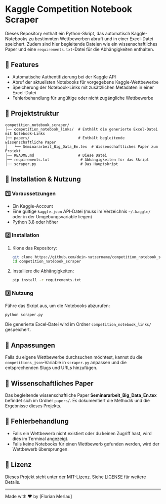 # Kaggle Competition Notebook Scraper

Dieses Repository enthält ein Python-Skript, das automatisch Kaggle-Notebooks zu bestimmten Wettbewerben abruft und in einer Excel-Datei speichert. Zudem sind hier begleitende Dateien wie ein wissenschaftliches Paper und eine `requirements.txt`-Datei für die Abhängigkeiten enthalten.

## 📌 Features
- Automatische Authentifizierung bei der Kaggle API
- Abruf der aktuellsten Notebooks für vorgegebene Kaggle-Wettbewerbe
- Speicherung der Notebook-Links mit zusätzlichen Metadaten in einer Excel-Datei
- Fehlerbehandlung für ungültige oder nicht zugängliche Wettbewerbe

## 📂 Projektstruktur
```
competition_notebook_scraper/
│── competition_notebook_links/  # Enthält die generierte Excel-Datei mit Notebook-Links
│── papers/                      # Enthält begleitende wissenschaftliche Paper
│   └── Seminararbeit_Big_Data_En.tex  # Wissenschaftliches Paper zum Projekt
│── README.md                    # Diese Datei
│── requirements.txt              # Abhängigkeiten für das Skript
│── scraper.py                    # Das Hauptskript
```

## 🚀 Installation & Nutzung
### 1️⃣ Voraussetzungen
- Ein Kaggle-Account
- Eine gültige `kaggle.json` API-Datei (muss im Verzeichnis `~/.kaggle/` oder in der Umgebungsvariable liegen)
- Python 3.8 oder höher

### 2️⃣ Installation
1. Klone das Repository:
   ```bash
   git clone https://github.com/dein-nutzername/competition_notebook_scraper.git
   cd competition_notebook_scraper
   ```
2. Installiere die Abhängigkeiten:
   ```bash
   pip install -r requirements.txt
   ```

### 3️⃣ Nutzung
Führe das Skript aus, um die Notebooks abzurufen:
```bash
python scraper.py
```

Die generierte Excel-Datei wird im Ordner `competition_notebook_links/` gespeichert.

## 📝 Anpassungen
Falls du eigene Wettbewerbe durchsuchen möchtest, kannst du die `competitions_json`-Variable in `scraper.py` anpassen und die entsprechenden Slugs und URLs hinzufügen.

## 📜 Wissenschaftliches Paper
Das begleitende wissenschaftliche Paper **Seminararbeit_Big_Data_En.tex** befindet sich im Ordner `papers/`. Es dokumentiert die Methodik und die Ergebnisse dieses Projekts.

## 🔧 Fehlerbehandlung
- Falls ein Wettbewerb nicht existiert oder du keinen Zugriff hast, wird dies im Terminal angezeigt.
- Falls keine Notebooks für einen Wettbewerb gefunden werden, wird der Wettbewerb übersprungen.

## 📜 Lizenz
Dieses Projekt steht unter der MIT-Lizenz. Siehe [LICENSE](LICENSE) für weitere Details.

---
Made with ❤️ by [Florian Merlau]

